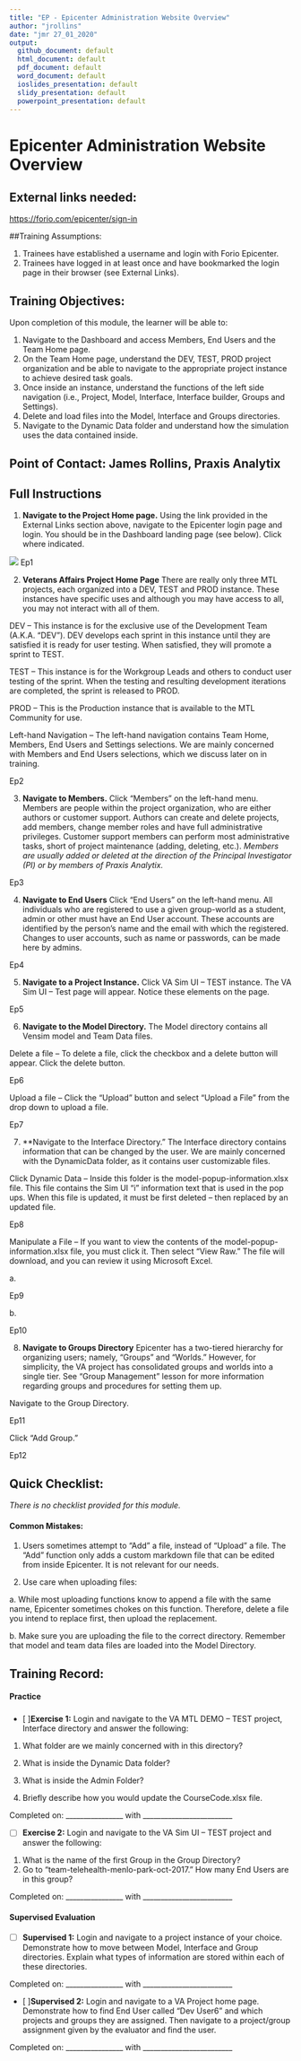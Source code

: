 ```yaml
---
title: "EP - Epicenter Administration Website Overview"
author: "jrollins"
date: "jmr 27_01_2020"
output: 
  github_document: default
  html_document: default
  pdf_document: default
  word_document: default
  ioslides_presentation: default
  slidy_presentation: default
  powerpoint_presentation: default
---
```


# Epicenter Administration Website Overview

## External links needed:

https://forio.com/epicenter/sign-in

##Training Assumptions:
1.  Trainees have established a username and login with Forio Epicenter.
2.  Trainees have logged in at least once and have bookmarked the login page in their browser (see External Links).

## Training Objectives:
Upon completion of this module, the learner will be able to:

1. Navigate to the Dashboard and access Members, End Users and the Team Home page.
2.  On the Team Home page, understand the DEV, TEST, PROD project organization and be able to navigate to the appropriate project instance to achieve desired task goals.
3. Once inside an instance, understand the functions of the left side navigation (i.e., Project, Model, Interface, Interface builder, Groups and Settings).
4. Delete and load files into the Model, Interface and Groups directories.
5. Navigate to the Dynamic Data folder and understand how the simulation uses the data contained inside.    

## Point of Contact: James Rollins, Praxis Analytix

## Full Instructions

1.  **Navigate to the Project Home page.** Using the link provided in the External Links section above, navigate to the Epicenter login page and login. You should be in the Dashboard landing page (see below).  Click where indicated.

![](https://github.com/lzim/teampsd/blob/admin_training/resources/training_guides/mtl_how_facilitate/graphics/EP1.png)
Ep1

2.  **Veterans Affairs Project Home Page**
There are really only three MTL projects, each organized into a DEV, TEST and PROD instance.  These instances have specific uses and although you may have access to all, you may not interact with all of them.

DEV – This instance is for the exclusive use of the Development Team (A.K.A. “DEV”). DEV develops each sprint in this instance until they are satisfied it is ready for user testing.  When satisfied, they will promote a sprint to TEST.

TEST – This instance is for the Workgroup Leads and others to conduct user testing of the sprint. When the testing and resulting development iterations are completed, the sprint is released to PROD.

PROD – This is the Production instance that is available to the MTL Community for use.  

Left-hand Navigation – The left-hand navigation contains Team Home, Members, End Users and Settings selections.  We are mainly concerned with Members and End Users selections, which we discuss later on in training.
 
Ep2

3. **Navigate to Members.**
Click “Members” on the left-hand menu. Members are people within the project organization, who are either authors or customer support.  Authors can create and delete projects, add members, change member roles and have full administrative privileges. Customer support members can perform most administrative tasks, short of project maintenance (adding, deleting, etc.). _Members are usually added or deleted at the direction of the Principal Investigator (PI) or by members of Praxis Analytix._



 

Ep3

4. **Navigate to End Users**
Click “End Users” on the left-hand menu. All individuals who are registered to use a given group-world as a student, admin or other must have an End User account.  These accounts are identified by the person’s name and the email with which the registered. Changes to user accounts, such as name or passwords, can be made here by admins.


 
Ep4

5. **Navigate to a Project Instance.**
Click VA Sim UI – TEST instance.  The VA Sim UI – Test page will appear. Notice these elements on the page.

 

Ep5

6.  **Navigate to the Model Directory.**
The Model directory contains all Vensim model and Team Data files. 

Delete a file – To delete a file, click the checkbox and a delete button will appear. Click the delete button.
  

Ep6

Upload a file – Click the “Upload” button and select “Upload a File” from the drop down to upload a file. 

 


Ep7

7. **Navigate to the Interface Directory.”
The Interface directory contains information that can be changed by the user. We are mainly concerned with the DynamicData folder, as it contains user customizable files.

Click Dynamic Data – Inside this folder is the model-popup-information.xlsx file.  This file contains the Sim UI “i” information text that is used in the pop ups. When this file is updated, it must be first deleted – then replaced by an updated file.

 
Ep8

Manipulate a File – If you want to view the contents of the model-popup-information.xlsx file, you must click it.  Then select “View Raw.”  The file will download, and you can review it using Microsoft Excel.

a.
 
Ep9


b.
 
Ep10

8.  **Navigate to Groups Directory**
Epicenter has a two-tiered hierarchy for organizing users; namely, “Groups” and “Worlds.” However, for simplicity, the VA project has consolidated groups and worlds into a single tier. See “Group Management” lesson for more information regarding groups and procedures for setting them up.

Navigate to the Group Directory.
 

Ep11


Click “Add Group.” 


 

Ep12
 
## Quick Checklist:

_There is no checklist provided for this module._

#### Common Mistakes:

1. Users sometimes attempt to “Add” a file, instead of “Upload” a file. The “Add” function only adds a custom markdown file that can be edited from inside Epicenter.  It is not relevant for our needs.

2. Use care when uploading files: 

a.  While most uploading functions know to append a file with the same name, Epicenter sometimes chokes on this function.  Therefore, delete a file you intend to replace first, then upload the replacement.

b.  Make sure you are uploading the file to the correct directory. Remember that model and team data files are loaded into the Model Directory.


## Training Record:
#### Practice
###
- [ ]**Exercise 1:** Login and navigate to the VA MTL DEMO – TEST project, Interface directory and answer the following:

1.  What folder are we mainly concerned with in this directory?

2.  What is inside the Dynamic Data folder?

3.  What is inside the Admin Folder?

3.  Briefly describe how you would update the CourseCode.xlsx file.

Completed on: ________________ with _________________________ 

- [ ] **Exercise 2:** Login and navigate to the VA Sim UI – TEST project and answer the following:

1. What is the name of the first Group in the Group Directory?
2. Go to “team-telehealth-menlo-park-oct-2017.” How many End Users are in this group?

        
Completed on: ________________ with _________________________  

#### Supervised Evaluation 

- [ ] **Supervised 1:** Login and navigate to a project instance of your choice. Demonstrate how to move between Model, Interface and Group directories.  Explain what types of information are stored within each of these directories.
        
Completed on: ________________ with _________________________  

- [ ]**Supervised 2:** Login and navigate to a VA Project home page. Demonstrate how to find End User called “Dev User6” and which projects and groups they are assigned.  Then navigate to a project/group assignment given by the evaluator and find the user. 
        
Completed on: ________________ with _________________________  

